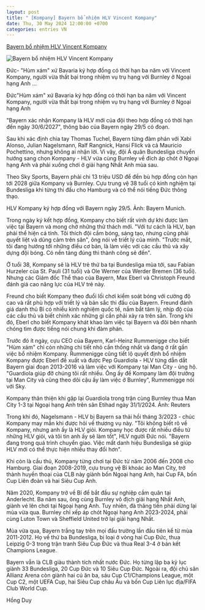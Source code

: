```yaml
---
layout: post
title: " [Kompany] Bayern bổ nhiệm HLV Vincent Kompany"
date: Thu, 30 May 2024 12:00:00 +0700
categories: entries VN
---
```

[Bayern bổ nhiệm HLV Vincent Kompany](https://vnexpress.net/bayern-bo-nhiem-hlv-vincent-kompany-4750630.html)

![Bayern bổ nhiệm HLV Vincent Kompany](https://vcdn1-thethao.vnecdn.net/2024/05/29/anh1-1716996873-7044-1716996889.png?w=1200&h=0&q=100&dpr=1&fit=crop&s=YQ8NKxnL_xTd8i80KieO8g)

Đức- "Hùm xám" xứ Bavaria ký hợp đồng có thời hạn ba năm với Vincent Kompany, người vừa thất bại trong nhiệm vụ trụ hạng với Burnley ở Ngoại hạng Anh ...

Đức"Hùm xám" xứ Bavaria ký hợp đồng có thời hạn ba năm với Vincent Kompany, người vừa thất bại trong nhiệm vụ trụ hạng với Burnley ở Ngoại hạng Anh

"Bayern xác nhận Kompany là HLV mới của đội theo hợp đồng có thời hạn đến ngày 30/6/2027", thông báo của Bayern ngày 29/5 có đoạn.

Sau khi xác định chia tay Thomas Tuchel, Bayern từng đàm phán với Xabi Alonso, Julian Nagelsmann, Ralf Rangnick, Hansi Flick và cả Mauricio Pochettino, nhưng không ai nhận lời. Vì vậy, đội Á quân Bundesliga chuyển hướng sang chọn Kompany - HLV vừa cùng Burnley về đích áp chót ở Ngoại hạng Anh và phải xuống chơi ở giải hạng Nhất Anh mùa sau.

Theo Sky Sports, Bayern phải chi 13 triệu USD để đền bù hợp đồng còn hạn tới 2028 giữa Kompany và Burnley. Cựu trung vệ 38 tuổi có kinh nghiệm tại Bundesliga khi từng thi đấu cho Hamburg và có thể nói tiếng Đức thông thạo.

HLV Kompany ký hợp đồng với Bayern ngày 29/5. Ảnh: Bayern Munich.

Trong ngày ký kết hợp đồng, Kompany cho biết rất vinh dự khi được làm việc tại Bayern và mong chờ những thử thách mới. "Với tư cách là HLV, bạn phải thể hiện cá tính. Tôi thích đội cầm bóng, sáng tạo, nhưng cũng phải quyết liệt và dũng cảm trên sân", ông nói về triết lý của mình. "Trước mắt, tôi đang hướng tới những điều cơ bản, là làm việc với các cầu thủ và xây dựng đội bóng. Có nền tảng đúng thì thành công sẽ đến".

Ở tuổi 38, Kompany sẽ là HLV trẻ thứ ba tại Bundesliga mùa tới, sau Fabian Hurzeler của St. Pauli (31 tuổi) và Ole Werner của Werder Bremen (36 tuổi). Nhưng các Giám đốc Thể thao của Bayern, Max Eberl và Christoph Freund đánh giá cao năng lực của HLV trẻ này.

Freund cho biết Kompany theo đuổi lối chơi kiểm soát bóng với cường độ cao và rất phù hợp với triết lý và bản sắc thi đấu của Bayern. Freund đánh giá danh thủ Bỉ có nhiều kinh nghiệm quốc tế, nắm bắt tâm lý, nhịp độ của các cầu thủ và biết chính xác những gì cần phải xảy ra trên sân. Trong khi đó, Eberl cho biết Kompany khát khao làm việc tại Bayern và đôi bên nhanh chóng tìm được tiếng nói chung khi đàm phán.

Trước đó ít ngày, cựu CEO của Bayern, Karl-Heinz Rummenigge cho biết "Hùm xám" chỉ còn những chi tiết nhỏ cần thống nhất và đang ở rất gần việc bổ nhiệm Kompany. Rummenigge cũng tiết lộ quyết định bổ nhiệm Kompany được Eberl đề xuất và được Pep Guardiola - HLV từng dẫn dắt Bayern giai đoạn 2013-2016 và làm việc với Kompany tại Man City - ủng hộ. "Guardiola giúp đỡ chúng tôi rất nhiều. Ông ấy để Kompany làm đội trưởng tại Man City và cũng theo dõi cậu ấy làm việc ở Burnley", Rummenigge nói với Sky.

Kompany thân thiện khi gặp lại Guardiola trong trận cùng Burnley thua Man City 1-3 tại Ngoại hạng Anh trên sân Etihad ngày 31/1/2024. Ảnh: Reuters

Trong khi đó, Nagelsmann - HLV bị Bayern sa thải hồi tháng 3/2023 - chúc Kompany may mắn khi được hỏi về thương vụ này. "Tôi không biết rõ về Kompany, nhưng anh ấy là HLV giỏi. Kompany học được rất nhiều điều từ những HLV giỏi, và tôi tin anh ấy sẽ làm tốt", HLV người Đức nói. "Bayern đang trong quá trình chuyển giao. Việc mất danh hiệu Bundesliga sẽ giúp HLV mới có thể thực hiện nhiều thay đổi hơn".

Khi còn là cầu thủ, Kompany từng chơi tại Đức từ năm 2006 đến 2008 cho Hamburg. Giai đoạn 2008-2019, cựu trung vệ Bỉ khoác áo Man City, trở thành huyền thoại của CLB này giành bốn Ngoại hạng Anh, hai Cup FA, bốn Cup Liên đoàn và hai Siêu Cup Anh.

Năm 2020, Kompany trở về Bỉ để bắt đầu sự nghiệp cầm quân tại Anderlecht. Ba năm sau, ông cùng Burnley vô địch giải hạng Nhất Anh, giành vé lên chơi tại Ngoại hạng Anh. Tuy nhiên, đà thăng tiến phải dừng lại mùa vừa qua. Burnley chỉ xếp áp chót Ngoại hạng Anh 2023-2024, phải cùng Luton Town và Sheffield United trở lại giải hạng Nhất.

Mùa vừa qua, Bayern trắng tay trên mọi đấu trường lần đầu tiên kể từ mùa 2011-2012. Họ về thứ ba Bundesliga, bị loại ở vòng hai Cup Đức, thua Leipzig 0-3 trong trận tranh Siêu Cup Đức và thua Real 3-4 ở bán kết Champions League.

Bayern vẫn là CLB giàu thành tích nhất nước Đức. Họ từng lập ba kỷ lục giành 33 Bundesliga, 20 Cup Đức và 10 Siêu Cup Đức. Ngoài ra, đội chủ sân Allianz Arena còn giành hai cú ăn ba, sáu Cup C1/Champions League, một Cup C2, một UEFA Cup, hai Siêu Cup châu Âu và bốn Cup Liên lục địa/FIFA Club World Cup.

Hồng Duy

